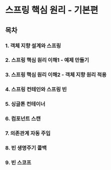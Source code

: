 # 스프링 핵심 원리 - 기본편
## 목차
### 1. 객체 지향 설계와 스프링
### 2. 스프링 핵심 원리 이해1 - 예제 만들기
### 3. 스프링 핵심 원리 이해2 - 객체 지향 원리 적용
### 4. 스프링 컨테인와 스프링 빈
### 5. 싱글톤 컨테이너
### 6. 컴포넌트 스캔
### 7. 의존관계 자동 주입
### 8. 빈 생명주기 콜백
### 9. 빈 스코프
